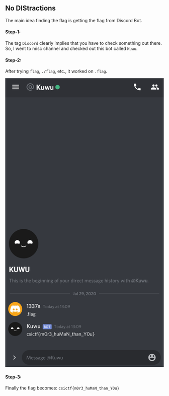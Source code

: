 ## No DIStractions
The main idea finding the flag is getting the flag from Discord Bot.

#### Step-1:

The tag `Discord` clearly implies that you have to check something out there. So, I went to misc channel and checked out this bot called `Kuwu`.

#### Step-2:
After trying `flag`, `./flag`, etc., it worked on `.flag`.

<img src ="Flag.png">

#### Step-3:
Finally the flag becomes:
`csictf{m0r3_huMaN_than_Y0u}`